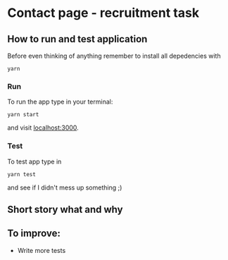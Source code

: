 # Contact page - recruitment task

## How to run and test application
Before even thinking of anything remember to install all depedencies with
```
yarn
```

### Run
To run the app type in your terminal:
```
yarn start
```
and visit [localhost:3000](http://localhost:3000).

### Test
To test app type in
```
yarn test
```
and see if I didn't mess up something ;)

## Short story what and why

## To improve:
- Write more tests
